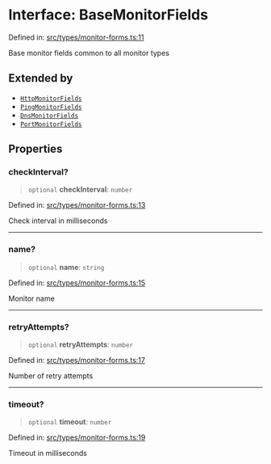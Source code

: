 # Interface: BaseMonitorFields

Defined in: [src/types/monitor-forms.ts:11](https://github.com/Nick2bad4u/Uptime-Watcher/blob/main/src/types/monitor-forms.ts#L11)

Base monitor fields common to all monitor types

## Extended by

- [`HttpMonitorFields`](HttpMonitorFields.md)
- [`PingMonitorFields`](PingMonitorFields.md)
- [`DnsMonitorFields`](DnsMonitorFields.md)
- [`PortMonitorFields`](PortMonitorFields.md)

## Properties

### checkInterval?

> `optional` **checkInterval**: `number`

Defined in: [src/types/monitor-forms.ts:13](https://github.com/Nick2bad4u/Uptime-Watcher/blob/main/src/types/monitor-forms.ts#L13)

Check interval in milliseconds

***

### name?

> `optional` **name**: `string`

Defined in: [src/types/monitor-forms.ts:15](https://github.com/Nick2bad4u/Uptime-Watcher/blob/main/src/types/monitor-forms.ts#L15)

Monitor name

***

### retryAttempts?

> `optional` **retryAttempts**: `number`

Defined in: [src/types/monitor-forms.ts:17](https://github.com/Nick2bad4u/Uptime-Watcher/blob/main/src/types/monitor-forms.ts#L17)

Number of retry attempts

***

### timeout?

> `optional` **timeout**: `number`

Defined in: [src/types/monitor-forms.ts:19](https://github.com/Nick2bad4u/Uptime-Watcher/blob/main/src/types/monitor-forms.ts#L19)

Timeout in milliseconds
